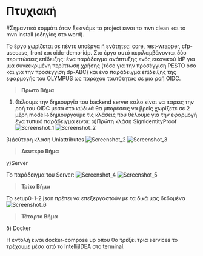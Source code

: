 # Πτυχιακή
#Σημαντικό κομμάτι όταν ξεκινάμε το project ειναι το mvn clean και το mvn install (οδηγίες στο word).

Το έργο χωρίζεται σε πέντε υποέργα ή ενότητες: core, rest-wrapper, cfp-usecase, front και oidc-demo-idp.
Στο έργο αυτό περιλαμβάνονται δύο περιπτώσεις επίδειξης: 
ένα παράδειγμα ανάπτυξης ενός εικονικού IdP για μια συγκεκριμένη περίπτωση χρήσης (τόσο για την προσέγγιση PESTO όσο και για την προσέγγιση dp-ABC) 
και ένα παράδειγμα επίδειξης της εφαρμογής του OLYMPUS ως παρόχου ταυτότητας σε μια ροή OIDC. 

>**Πρωτο Βήμα**
1. Θέλουμε την δημιουργία του backend server καλο είναι να παρεις την ροή του OIDC μεσα στο κώδικά θα μπορέσεις να βρείς χωρίζετε σε 2 μέρη 
model->δημιουργούμε τις κλάσεις που θέλουμε για την εφαρμογή ένα τυπικό παράδειγμα ειναι:
α)Πρώτη κλάση SignIdentityProof
![Screenshot_1](https://user-images.githubusercontent.com/72886828/143573832-aef44d7f-7026-46c0-bdc1-29db75efb005.png)
![Screenshot_2](https://user-images.githubusercontent.com/72886828/143574738-df64be03-c6e8-47b3-a615-6e56ce91302a.png)

β)Δεύτερη κλαση  Uniattributes
![Screenshot_2](https://user-images.githubusercontent.com/72886828/143574996-506f69e1-331b-4d3e-a620-a55caa42d6ce.png)
![Screenshot_3](https://user-images.githubusercontent.com/72886828/143575049-e8576003-9efe-4a9a-b964-72b8dd7a6fdf.png)

>**Δευτερο Βήμα**

γ)Server

Το παράδειγμα του Server:
![Screenshot_4](https://user-images.githubusercontent.com/72886828/143575281-4225d849-2d26-44fd-b5dc-f1fdcb7fdb65.png)
![Screenshot_5](https://user-images.githubusercontent.com/72886828/143575405-80da6cdd-2dbc-41a1-a432-1baf97320d4d.png)

>**Τρίτο Βήμα**

Το setup0-1-2.json πρέπει να επεξεργαστούν με τα δικά μας δεδομένα
![Screenshot_6](https://user-images.githubusercontent.com/72886828/143575899-cdbd8410-262d-4e84-9134-13c2f95e8a8e.png)

>**Τέταρτο Βήμα**

δ) Docker

Η εντολή ειναι docker-compose up όπου θα τρέξει τρια services το τρέχουμε μέσα από το IntellijIDEA στο terminal.




